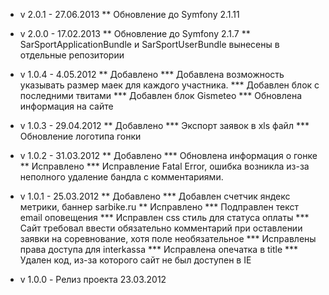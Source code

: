 * v 2.0.1 - 27.06.2013
** Обновление до Symfony 2.1.11

* v 2.0.0 - 17.02.2013
** Обновление до Symfony 2.1.7
** SarSportApplicationBundle и SarSportUserBundle вынесены в отдельные репозитории

* v 1.0.4 - 4.05.2012
** Добавлено
*** Добавлена возможность указывать размер маек для каждого участника.
*** Добавлен блок с последними твитами
*** Добавлен блок Gismeteo
*** Обновлена информация на сайте
* v 1.0.3 - 29.04.2012
** Добавлено
*** Экспорт заявок в xls файл
*** Обновление логотипа гонки
* v 1.0.2 - 31.03.2012
** Добавлено
*** Обновлена информация о гонке
** Исправлено
*** Исправление Fatal Error, ошибка возникла из-за неполного удаление бандла с комментариями.
* v 1.0.1 - 25.03.2012
** Добавлено
*** Добавлен счетчик яндекс метрики, баннер sarbike.ru
** Исправлено
*** Подправлен текст email оповещения
*** Исправлен css стиль для статуса оплаты
*** Сайт требовал ввести обязательно комментарий при оставлении заявки на соревнование, хотя поле необязательное
*** Исправлены права доступа для interkassa
*** Исправлена опечатка в title
*** Удален код, из-за которого сайт не был доступен в IE
* v 1.0.0 - Релиз проекта 23.03.2012
